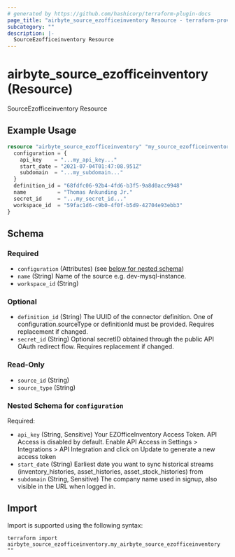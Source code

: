 ```yaml
---
# generated by https://github.com/hashicorp/terraform-plugin-docs
page_title: "airbyte_source_ezofficeinventory Resource - terraform-provider-airbyte"
subcategory: ""
description: |-
  SourceEzofficeinventory Resource
---
```


# airbyte_source_ezofficeinventory (Resource)

SourceEzofficeinventory Resource

## Example Usage

```terraform
resource "airbyte_source_ezofficeinventory" "my_source_ezofficeinventory" {
  configuration = {
    api_key    = "...my_api_key..."
    start_date = "2021-07-04T01:47:08.951Z"
    subdomain  = "...my_subdomain..."
  }
  definition_id = "68fdfc06-92b4-4fd6-b3f5-9a8d0acc9948"
  name          = "Thomas Ankunding Jr."
  secret_id     = "...my_secret_id..."
  workspace_id  = "59fac1d6-c9b0-4f0f-b5d9-42704e93ebb3"
}
```

<!-- schema generated by tfplugindocs -->
## Schema

### Required

- `configuration` (Attributes) (see [below for nested schema](#nestedatt--configuration))
- `name` (String) Name of the source e.g. dev-mysql-instance.
- `workspace_id` (String)

### Optional

- `definition_id` (String) The UUID of the connector definition. One of configuration.sourceType or definitionId must be provided. Requires replacement if changed.
- `secret_id` (String) Optional secretID obtained through the public API OAuth redirect flow. Requires replacement if changed.

### Read-Only

- `source_id` (String)
- `source_type` (String)

<a id="nestedatt--configuration"></a>
### Nested Schema for `configuration`

Required:

- `api_key` (String, Sensitive) Your EZOfficeInventory Access Token. API Access is disabled by default. Enable API Access in Settings > Integrations > API Integration and click on Update to generate a new access token
- `start_date` (String) Earliest date you want to sync historical streams (inventory_histories, asset_histories, asset_stock_histories) from
- `subdomain` (String, Sensitive) The company name used in signup, also visible in the URL when logged in.

## Import

Import is supported using the following syntax:

```shell
terraform import airbyte_source_ezofficeinventory.my_airbyte_source_ezofficeinventory ""
```
